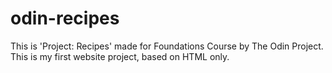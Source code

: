 # odin-recipes
This is 'Project: Recipes' made for Foundations Course by The Odin Project. This is my first website project, based on HTML only.